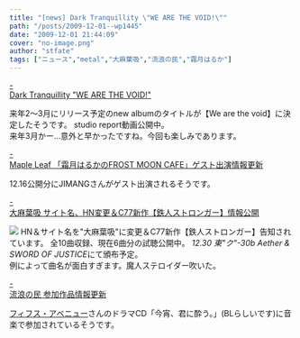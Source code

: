 ```yaml
---
title: "[news] Dark Tranquillity \"WE ARE THE VOID!\""
path: "/posts/2009-12-01--wp1445"
date: "2009-12-01 21:44:09"
cover: "no-image.png"
author: "stfate"
tags: ["ニュース","metal","大麻葉吸","流浪の民","霜月はるか"]
---
```


<style type="text/css">
<!--
p {white-space: pre-wrap};
-->
</style>

<a class="topics" href="http://www.darktranquillity.com/realindex.html" target="_blank">- Dark Tranquillity "WE ARE THE VOID!"</a>
<div class="news">来年2～3月にリリース予定のnew albumのタイトルが【We are the void】に決定したそうです。
studio report動画公開中。
<div id="talk">来年3月かー…意外と早かったですね。今回も楽しみであります。</div></div>

<a class="topics" href="http://www.timerocket.co.jp/fmc/" target="_blank">- Maple Leaf 「霜月はるかのFROST MOON CAFE」ゲスト出演情報更新</a>
<div class="news">12.16公開分にJIMANGさんがゲスト出演されるそうです。</div>

<a class="topics" href="http://www.human-bbq.com/" target="_blank">- 大麻葉吸 サイト名、HN変更＆C77新作【鉄人ストロンガー】情報公開</a>
<div class="news"><a href="http://www.human-bbq.com/justiceman.html"><img src="http://www.human-bbq.com/stronger_bb.jpg"></a>
HN＆サイト名を"大麻葉吸"に変更＆C77新作【鉄人ストロンガー】告知されています。
全10曲収録、現在6曲分の試聴公開中。
<em>12.30 東"ク"-30b Aether & SWORD OF JUSTICE</em>にて頒布予定。
<div id="talk">例によって曲名が面白すぎます。魔人ステロイダー吹いた。</div></div>

<a class="topics" href="http://www5.ocn.ne.jp/~rulotami/" target="_blank">- 流浪の民 参加作品情報更新</a>
<div class="news"><a href="http://www.e-fifth.net/">フィフス・アベニュー</a>さんのドラマCD「今宵、君に酔う。」(BLらしいです)に音楽で参加されているそうです。</div>